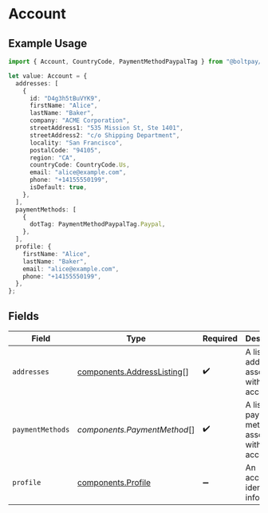 # Account

## Example Usage

```typescript
import { Account, CountryCode, PaymentMethodPaypalTag } from "@boltpay/bolt-typescript-sdk/models/components";

let value: Account = {
  addresses: [
    {
      id: "D4g3h5tBuVYK9",
      firstName: "Alice",
      lastName: "Baker",
      company: "ACME Corporation",
      streetAddress1: "535 Mission St, Ste 1401",
      streetAddress2: "c/o Shipping Department",
      locality: "San Francisco",
      postalCode: "94105",
      region: "CA",
      countryCode: CountryCode.Us,
      email: "alice@example.com",
      phone: "+14155550199",
      isDefault: true,
    },
  ],
  paymentMethods: [
    {
      dotTag: PaymentMethodPaypalTag.Paypal,
    },
  ],
  profile: {
    firstName: "Alice",
    lastName: "Baker",
    email: "alice@example.com",
    phone: "+14155550199",
  },
};
```

## Fields

| Field                                                                    | Type                                                                     | Required                                                                 | Description                                                              |
| ------------------------------------------------------------------------ | ------------------------------------------------------------------------ | ------------------------------------------------------------------------ | ------------------------------------------------------------------------ |
| `addresses`                                                              | [components.AddressListing](../../models/components/addresslisting.md)[] | :heavy_check_mark:                                                       | A list of addresses associated with this account.                        |
| `paymentMethods`                                                         | *components.PaymentMethod*[]                                             | :heavy_check_mark:                                                       | A list of payment methods associated with this account.                  |
| `profile`                                                                | [components.Profile](../../models/components/profile.md)                 | :heavy_minus_sign:                                                       | An account's identifying information.                                    |